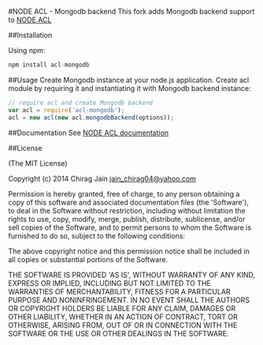 #NODE ACL - Mongodb backend
This fork adds Mongodb backend support to [NODE ACL](https://github.com/OptimalBits/node_acl)

##Installation

Using npm:

```javascript
npm install acl-mongodb
```

##Usage
Create Mongodb instance at your node.js application.
Create acl module by requiring it and instantiating it with Mongodb backend instance:

```javascript
// require acl and create Mongodb backend
var acl = require('acl-mongodb');
acl = new acl(new acl.mongodbBackend(options));
```

##Documentation
See [NODE ACL documentation](https://github.com/OptimalBits/node_acl#documentation)

##License 

(The MIT License)

Copyright (c) 2014 Chirag Jain <jain_chirag04@yahoo.com>

Permission is hereby granted, free of charge, to any person obtaining
a copy of this software and associated documentation files (the
'Software'), to deal in the Software without restriction, including
without limitation the rights to use, copy, modify, merge, publish,
distribute, sublicense, and/or sell copies of the Software, and to
permit persons to whom the Software is furnished to do so, subject to
the following conditions:

The above copyright notice and this permission notice shall be
included in all copies or substantial portions of the Software.

THE SOFTWARE IS PROVIDED 'AS IS', WITHOUT WARRANTY OF ANY KIND,
EXPRESS OR IMPLIED, INCLUDING BUT NOT LIMITED TO THE WARRANTIES OF
MERCHANTABILITY, FITNESS FOR A PARTICULAR PURPOSE AND NONINFRINGEMENT.
IN NO EVENT SHALL THE AUTHORS OR COPYRIGHT HOLDERS BE LIABLE FOR ANY
CLAIM, DAMAGES OR OTHER LIABILITY, WHETHER IN AN ACTION OF CONTRACT,
TORT OR OTHERWISE, ARISING FROM, OUT OF OR IN CONNECTION WITH THE
SOFTWARE OR THE USE OR OTHER DEALINGS IN THE SOFTWARE.